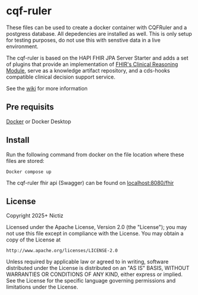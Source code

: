 # cqf-ruler

These files can be used to create a docker container with CQFRuler and a postgress database. All depedencies are installed as well. This is only setup for testing purposes, do not use this with senstive data in a live environment.

The cqf-ruler is based on the HAPI FHIR JPA Server Starter and adds a set of plugins that provide an implementation of [FHIR's Clinical Reasoning Module](https://hl7.org/fhir/clinicalreasoning-module.html), serve as a knowledge artifact repository, and a cds-hooks compatible clinical decision support service. 

See the [wiki](https://github.com/cqframework/cqf-ruler/wiki) for more information



## Pre requisits
[Docker](https://www.docker.com/) or Docker Desktop

## Install
Run the following command from docker on the file location where these files are stored:

    Docker compose up

The cqf-ruler fhir api (Swagger) can be found on [localhost:8080/fhir](http://localhost:8080/fhir)

## License

Copyright 2025+ Nictiz

Licensed under the Apache License, Version 2.0 (the "License");
you may not use this file except in compliance with the License.
You may obtain a copy of the License at

    http://www.apache.org/licenses/LICENSE-2.0

Unless required by applicable law or agreed to in writing, software
distributed under the License is distributed on an "AS IS" BASIS,
WITHOUT WARRANTIES OR CONDITIONS OF ANY KIND, either express or implied.
See the License for the specific language governing permissions and
limitations under the License.